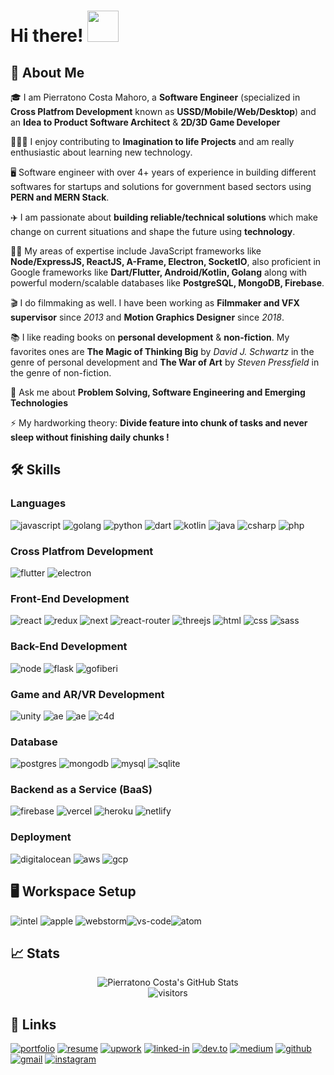 # Hi there! <img src="https://media.giphy.com/media/hvRJCLFzcasrR4ia7z/giphy.gif" width="50px">

## 🚀 About Me
🎓 I am Pierratono Costa Mahoro, a **Software Engineer** (specialized in **Cross Platfrom Development** known as **USSD/Mobile/Web/Desktop**) and an **Idea to Product Software Architect** &  **2D/3D Game Developer**

👨🏾‍💻 I enjoy contributing to **Imagination to life Projects** and am really enthusiastic about learning new technology.

🖥  Software engineer with over 4+ years of experience in building different softwares for startups and solutions for government based sectors using **PERN and MERN Stack**.

✈️ I am passionate about **building reliable/technical solutions** which make change on current situations and shape the future using **technology**. 

💪🏾 My areas of expertise include JavaScript frameworks like **Node/ExpressJS, ReactJS, A-Frame, Electron, SocketIO**, also proficient in Google frameworks like **Dart/Flutter, Android/Kotlin, Golang** along with powerful modern/scalable databases like **PostgreSQL, MongoDB, Firebase**.

🎬  I do filmmaking as well. I have been working as **Filmmaker and VFX supervisor** since *2013* and **Motion Graphics Designer** since _2018_.

📚 I like reading books on **personal development** & **non-fiction**. My favorites ones are **The Magic of Thinking Big** by *David J. Schwartz* in the genre of personal development and **The War of Art** by *Steven Pressfield* in the genre of non-fiction.

💬 Ask me about **Problem Solving, Software Engineering and Emerging Technologies**

⚡ My hardworking theory: **Divide feature into chunk of tasks and never sleep without finishing daily chunks !**

## 🛠️ Skills
### Languages
![javascript](https://img.shields.io/badge/JavaScript-323330?style=for-the-badge&logo=javascript&logoColor=F7DF1E)
![golang](https://img.shields.io/badge/Golang-65CCDA?style=for-the-badge&logo=go&logoColor=white)
![python](https://img.shields.io/badge/Python-3776AB?style=for-the-badge&logo=python&logoColor=white)
![dart](https://img.shields.io/badge/Dart-28B6F6?style=for-the-badge&logo=dart&logoColor=white)
![kotlin](https://img.shields.io/badge/Kotlin-DB714A?style=for-the-badge&logo=kotlin&logoColor=white)
![java](https://img.shields.io/badge/Java-E01E23?style=for-the-badge&logo=java&logoColor=white)
![csharp](https://img.shields.io/badge/CSHARP-2A0068?style=for-the-badge&logo=csharp&logoColor=white)
![php](https://img.shields.io/badge/PHP-7175AA?style=for-the-badge&logo=php&logoColor=white)

### Cross Platfrom Development
![flutter](https://img.shields.io/badge/Flutter-28B6F6?style=for-the-badge&logo=flutter&logoColor=white)
![electron](https://img.shields.io/badge/Electron-2C2E3B?style=for-the-badge&logo=electron&logoColor=white)
### Front-End Development

![react](https://img.shields.io/badge/React-20232A?style=for-the-badge&logo=react&logoColor=61DAFB)
![redux](https://img.shields.io/badge/Redux-593D88?style=for-the-badge&logo=redux&logoColor=white)
![next](https://img.shields.io/badge/Next-000000?style=for-the-badge&logo=nextdotjs&logoColor=FFFFFF)
![react-router](https://img.shields.io/badge/React_Router-CA4245?style=for-the-badge&logo=react-router&logoColor=white)
![threejs](https://img.shields.io/badge/Three.js-000000?style=for-the-badge&logo=three.js&logoColor=white)
![html](https://img.shields.io/badge/HTML5-E34F26?style=for-the-badge&logo=html5&logoColor=white)
![css](https://img.shields.io/badge/CSS3-1572B6?style=for-the-badge&logo=css3&logoColor=white)
![sass](https://img.shields.io/badge/SASS-CC6699?style=for-the-badge&logo=sass&logoColor=white)

### Back-End Development
![node](https://img.shields.io/badge/Node.js-339933?style=for-the-badge&logo=nodedotjs&logoColor=white)
![flask](https://img.shields.io/badge/Flask-000000?style=for-the-badge&logo=flask&logoColor=white)
![gofiberi](https://img.shields.io/badge/GOFIBER-00ADD8?style=for-the-badge&logo=go&logoColor=white)

### Game  and AR/VR Development
![unity](https://img.shields.io/badge/Unity-000000?style=for-the-badge&logo=unity&logoColor=white)
![ae](https://img.shields.io/badge/A_Frame-EF2D5E?style=for-the-badge&logo=aframe&logoColor=white)
![ae](https://img.shields.io/badge/After_Effects-9999FF?style=for-the-badge&logo=adobeaftereffects&logoColor=white)
![c4d](https://img.shields.io/badge/Cinema_4D-011A6A?style=for-the-badge&logo=cinema4d&logoColor=white)

### Database
![postgres](https://img.shields.io/badge/PSQL-4169E1?style=for-the-badge&logo=postgresql&logoColor=white)
![mongodb](https://img.shields.io/badge/MongoDB-47A248?style=for-the-badge&logo=mongodb&logoColor=white)
![mysql](https://img.shields.io/badge/MySQL-00000F?style=for-the-badge&logo=mysql&logoColor=white)
![sqlite](https://img.shields.io/badge/SQLite-07405E?style=for-the-badge&logo=sqlite&logoColor=white)

### Backend as a Service (BaaS)

![firebase](https://img.shields.io/badge/Firebase-ffaa00?style=for-the-badge&logo=Firebase&logoColor=white)
![vercel](https://img.shields.io/badge/Vercel-000000?style=for-the-badge&logo=Vercel&logoColor=white)
![heroku](https://img.shields.io/badge/Heroku-430098?style=for-the-badge&logo=heroku&logoColor=white)
![netlify](https://img.shields.io/badge/Netlify-00C7B7?style=for-the-badge&logo=netlify&logoColor=white)

### Deployment

![digitalocean](https://img.shields.io/badge/DigitaLOCEAN-0080FF?style=for-the-badge&logo=digitalocean&logoColor=white)
![aws](https://img.shields.io/badge/AWS-232F3E?style=for-the-badge&logo=amazonaws&logoColor=white)
![gcp](https://img.shields.io/badge/Google_Cloud_Platform-4285F4?style=for-the-badge&logo=googlecloud&logoColor=white)
## 🖥️ Workspace Setup

![intel](https://img.shields.io/badge/Macbook_Pro-Mid_2012-0071C5?style=for-the-badge&logo=intel&logoColor=white)
![apple](https://img.shields.io/badge/Mac_OS_10.15.17-000000?style=for-the-badge&logo=apple&logoColor=white)
![webstorm](https://img.shields.io/badge/WebStrorm-000000?style=for-the-badge&logo=webstorm&logoColor=white)![vs-code](https://img.shields.io/badge/VS_Code-007ACC?style=for-the-badge&logo=Visual-Studio-Code&logoColor=white)![atom](https://img.shields.io/badge/Atom-66595C?style=for-the-badge&logo=atom&logoColor=white)
## 📈 Stats

<div align="center">
<img src="https://github-readme-stats.vercel.app/api?username=pierratono&show_icons=true&hide_border=true" alt="Pierratono Costa's GitHub Stats">
</div>

<div align="center">
<img src="https://visitor-badge.laobi.icu/badge?page_id=pierratono.pierratono" alt="visitors">
</div>

## 🔗 Links

[![portfolio](https://img.shields.io/badge/Portfolio-5340ff?style=for-the-badge&logo=Google-chrome&logoColor=white)](https://pierratono.me/)
[![resume](https://img.shields.io/badge/Resume-4285F4?style=for-the-badge&logo=read-the-docs&logoColor=white)](https://docs.google.com/document/d/1dx8FrrCik_IidL2IjEBA_PrsHkL768Fqn4f0yg_M2qE/edit?usp=sharing)
[![upwork](https://img.shields.io/badge/Upwork-6FDA44?style=for-the-badge&logo=Upwork&logoColor=white)](https://www.upwork.com/freelancers/~01889861fa8f3ad61a)
[![linked-in](https://img.shields.io/badge/Linked_In-0077B5?style=for-the-badge&logo=LinkedIn&logoColor=white)](https://www.linkedin.com/in/pierratono/)
[![dev.to](https://img.shields.io/badge/Dev.to-0A0A0A?style=for-the-badge&logo=DevdotTo&logoColor=white)](https://dev.to/pierratono)
[![medium](https://img.shields.io/badge/Medium-000000?style=for-the-badge&logo=Medium&logoColor=white)](https://pierratono.medium.com/)
[![github](https://img.shields.io/badge/GitHub-000000?style=for-the-badge&logo=GitHub&logoColor=white)](https://github.com/pierratono)
[![gmail](https://img.shields.io/badge/Gmail-D14836?style=for-the-badge&logo=Gmail&logoColor=white)](mailto:pierratonoc@gmail.com)
[![instagram](https://img.shields.io/badge/Instagram-E4405F?style=for-the-badge&logo=instagram&logoColor=white)](https://www.instagram.com/pierratono/)

